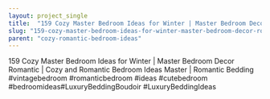 ```yaml
---
layout: project_single
title:  "159 Cozy Master Bedroom Ideas for Winter | Master Bedroom Decor Romantic | Cozy and Romantic Bedroom Ideas Master | Romantic Bedding #vintagebedroom #romanticbedroom #ideas #cutebedroom #bedroomideas#LuxuryBeddingBoudoir #LuxuryBeddingIdeas"
slug: "159-cozy-master-bedroom-ideas-for-winter-master-bedroom-decor-romantic-cozy-and-romantic-bedroom-ideas"
parent: "cozy-romantic-bedroom-ideas"
---
```

159 Cozy Master Bedroom Ideas for Winter | Master Bedroom Decor Romantic | Cozy and Romantic Bedroom Ideas Master | Romantic Bedding #vintagebedroom #romanticbedroom #ideas #cutebedroom #bedroomideas#LuxuryBeddingBoudoir #LuxuryBeddingIdeas